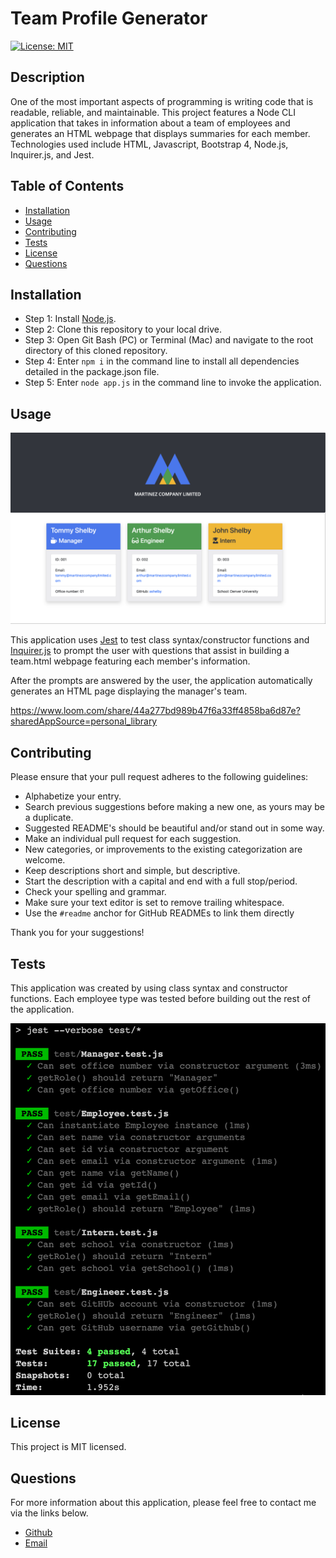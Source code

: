 # Team Profile Generator

[![License: MIT](https://img.shields.io/badge/License-MIT-yellow.svg)](https://opensource.org/licenses/MIT)

## Description

One of the most important aspects of programming is writing code that is readable, reliable, and maintainable. This project features a Node CLI application that takes in information about a team of employees and generates an HTML webpage that displays summaries for each member. Technologies used include HTML, Javascript, Bootstrap 4, Node.js, Inquirer.js, and Jest.

## Table of Contents

* [Installation](#installation)
* [Usage](#usage)
* [Contributing](#contributing)
* [Tests](#tests)
* [License](#license)
* [Questions](#questions)

## Installation

* Step 1: Install [Node.js](https://nodejs.org/).
* Step 2: Clone this repository to your local drive.
* Step 3: Open Git Bash (PC) or Terminal (Mac) and navigate to the root directory of this cloned repository.
* Step 4: Enter `npm i` in the command line to install all dependencies detailed in the package.json file.
* Step 5: Enter `node app.js` in the command line to invoke the application.

## Usage

![alttext](assets/app-screenshot.png "HTML Screenshot")

This application uses [Jest](https://www.npmjs.com/package/jest) to test class syntax/constructor functions and [Inquirer.js](https://www.npmjs.com/package/inquirer) to prompt the user with questions that assist in building a team.html webpage featuring each member's information. 

After the prompts are answered by the user, the application automatically generates an HTML page displaying the manager's team.

https://www.loom.com/share/44a277bd989b47f6a33ff4858ba6d87e?sharedAppSource=personal_library

## Contributing

Please ensure that your pull request adheres to the following guidelines:

* Alphabetize your entry.
* Search previous suggestions before making a new one, as yours may be a duplicate.
* Suggested README's should be beautiful and/or stand out in some way.
* Make an individual pull request for each suggestion.
* New categories, or improvements to the existing categorization are welcome.
* Keep descriptions short and simple, but descriptive.
* Start the description with a capital and end with a full stop/period.
* Check your spelling and grammar.
* Make sure your text editor is set to remove trailing whitespace.
* Use the `#readme` anchor for GitHub READMEs to link them directly

Thank you for your suggestions!

## Tests

This application was created by using class syntax and constructor functions. Each employee type was tested before building out the rest of the application.

![alttext](assets/testing-screenshot.png "Tests Screenshot")

## License

This project is MIT licensed.

## Questions

For more information about this application, please feel free to contact me via the links below.

- [Github](https://www.github.com/milehighcoder)
- [Email](mailto:mgmartnz@icloud.com)
